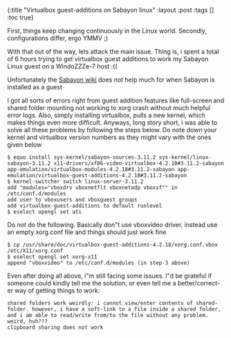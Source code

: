 {:title "Virtualbox guest-additions on Sabayon linux"
 :layout :post
 :tags  []
 :toc true}

First, things keep changing continuously in the Linux world. Secondly, configurations differ, ergo YMMV ;)

With that out of the way, lets attack the main issue. Thing is, i spent a total of 6 hours trying to get virtualbox guest additions to work my Sabayon Linux guest on a WindoZZZe-7 host :((

Unfortunately the [Sabayon wiki](https://wiki.sabayon.org/index.php?title%4DHOWTO:_Install_VirtualBox) does not help much for when Sabayon is installed as a guest

I got all sorts of errors right from guest addition features like full-screen and shared folder mounting not working to xorg crash without much helpful error logs. Also, simply installing virtualbox, pulls a new kernel, which makes things even more difficult. Anyways, long story short, i was able to solve all these problems by following the steps below. Do note down your kernel and virtualbox version numbers as they might vary with the ones given below

```
$ equo install sys-kernel/sabayon-sources-3.11.2 sys-kernel/linux-sabayon-3.11.2 x11-drivers/xf86-video-virtualbox-4.2.18#3.11.2-sabayon app-emulation/virtualbox-modules-4.2.18#3.11.2-sabayon app-emulation/virtualbox-guest-additions-4.2.18#3.11.2-sabayon
$ kernel-switcher switch linux-server-3.11.2
add "modules="vboxdrv vboxnetflt vboxnetadp vboxsf"" in /etc/conf.d/modules
add user to vboxusers and vboxguest groups
add virtualbox-guest-additions to default runlevel
$ eselect opengl set ati
```

Do *not* do the following. Basically don"t use vboxvideo driver, instead use an empty xorg.conf file and things should just work fine

```
$ cp /usr/share/doc/virtualbox-guest-additions-4.2.18/xorg.conf.vbox /etc/X11/xorg.conf
$ eselect opengl set xorg-x11
append "vboxvideo" to /etc/conf.d/modules (in step-3 above)
```

Even after doing all above, i"m still facing some issues. I"d be grateful if someone could kindly tell me the solution, or even tell me a better/correct-er way of getting things to work:

```
shared folders work weirdly: i cannot view/enter contents of shared-folder. however, i have a soft-link to a file inside a shared folder, and i am able to read/write from/to the file without any problem. weird, huh???
clipboard sharing does not work
```
